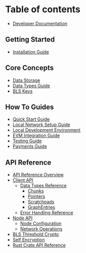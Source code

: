# Table of contents

* [Developer Documentation](README.md)

## Getting Started

* [Installation Guide](getting-started/installation.md)

## Core Concepts

* [Data Storage](core-concepts/data_storage.md)
* [Data Types Guide](core-concepts/data_types.md) <!-- human written -->
* [BLS Keys](api-reference/autonomi-client/bls_keys.md) <!-- human written -->

## How To Guides

* [Quick Start Guide](how-to-guides/quick-start-guide.md)
* [Local Network Setup Guide](how-to-guides/local_network.md)
* [Local Development Environment](how-to-guides/local_development.md)
* [EVM Integration Guide](how-to-guides/evm_integration.md)
* [Testing Guide](how-to-guides/testing_guide.md)
* [Payments Guide](how-to-guides/payments.md)

## API Reference

* [API Reference Overview](api-reference/index.md)
* [Client API](api-reference/autonomi-client/README.md)
  * [Data Types Reference](core-concepts/data_types.md)  <!-- human written -->
    * [Chunks](api-reference/autonomi-client/data_types/chunk.md)  <!-- human written -->
    * [Pointers](api-reference/autonomi-client/data_types/pointer.md)  <!-- human written -->
    * [Scratchpads](api-reference/autonomi-client/data_types/scratchpad.md)  <!-- human written -->
    * [GraphEntries](api-reference/autonomi-client/data_types/graph_entry.md)  <!-- human written -->
  * [Error Handling Reference](api-reference/autonomi-client/errors.md)
* [Node API](api-reference/ant-node/README.md)
  * [Node Configuration](api-reference/ant-node/configuration.md)
  * [Network Operations](api-reference/ant-node/network.md)
* [BLS Threshold Crypto](api-reference/blsttc.md)
* [Self Encryption](api-reference/self-encryption.md)
* [Rust Crate API Reference](https://docs.rs/autonomi/latest/autonomi/)
